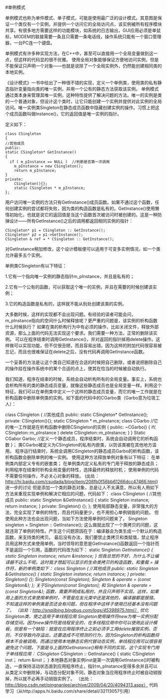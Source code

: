 #单例模式

单例模式也称为单件模式、单子模式，可能是使用最广泛的设计模式。其意图是保证一个类仅有一个实例，并提供一个访问它的全局访问点，该实例被所有程序模块共享。有很多地方需要这样的功能模块，如系统的日志输出，GUI应用必须是单鼠标，MODEM的联接需要一条且只需要一条电话线，操作系统只能有一个窗口管理器，一台PC连一个键盘。
 
单例模式有许多种实现方法，在C++中，甚至可以直接用一个全局变量做到这一点，但这样的代码显的很不优雅。 使用全局对象能够保证方便地访问实例，但是不能保证只声明一个对象——也就是说除了一个全局实例外，仍然能创建相同类的本地实例。

《设计模式》一书中给出了一种很不错的实现，定义一个单例类，使用类的私有静态指针变量指向类的唯一实例，并用一个公有的静态方法获取该实例。
单例模式通过类本身来管理其唯一实例，这种特性提供了解决问题的方法。唯一的实例是类的一个普通对象，但设计这个类时，让它只能创建一个实例并提供对此实例的全局访问。唯一实例类Singleton在静态成员函数中隐藏创建实例的操作。习惯上把这个成员函数叫做Instance()，它的返回值是唯一实例的指针。

定义如下：

	class CSingleton
	{
	//其他成员
	public:
	static CSingleton* GetInstance()
	{
      if ( m_pInstance == NULL )  //判断是否第一次调用
        m_pInstance = new CSingleton();
        return m_pInstance;
	}
	private:
		CSingleton(){};
		static CSingleton * m_pInstance;
	};
	
用户访问唯一实例的方法只有GetInstance()成员函数。如果不通过这个函数，任何创建实例的尝试都将失败，因为类的构造函数是私有的。GetInstance()使用懒惰初始化，也就是说它的返回值是当这个函数首次被访问时被创建的。这是一种防弹设计——所有GetInstance()之后的调用都返回相同实例的指针：

	CSingleton* p1 = CSingleton :: GetInstance();
	CSingleton* p2 = p1->GetInstance();
	CSingleton & ref = * CSingleton :: GetInstance();

对GetInstance稍加修改，这个设计模板便可以适用于可变多实例情况，如一个类允许最多五个实例。
 
单例类CSingleton有以下特征：

1.它有一个指向唯一实例的静态指针m_pInstance，并且是私有的；

2.它有一个公有的函数，可以获取这个唯一的实例，并且在需要的时候创建该实例；

3.它的构造函数是私有的，这样就不能从别处创建该类的实例。
 
大多数时候，这样的实现都不会出现问题。有经验的读者可能会问，m_pInstance指向的空间什么时候释放呢？更严重的问题是，该实例的析构函数什么时候执行？
如果在类的析构行为中有必须的操作，比如关闭文件，释放外部资源，那么上面的代码无法实现这个要求。我们需要一种方法，正常的删除该实例。
可以在程序结束时调用GetInstance()，并对返回的指针掉用delete操作。这样做可以实现功能，但不仅很丑陋，而且容易出错。因为这样的附加代码很容易被忘记，而且也很难保证在delete之后，没有代码再调用GetInstance函数。

一个妥善的方法是让这个类自己知道在合适的时候把自己删除，或者说把删除自己的操作挂在操作系统中的某个合适的点上，使其在恰当的时候被自动执行。

我们知道，程序在结束的时候，系统会自动析构所有的全局变量。事实上，系统也会析构所有的类的静态成员变量，就像这些静态成员也是全局变量一样。利用这个特征，我们可以在单例类中定义一个这样的静态成员变量，而它的唯一工作就是在析构函数中删除单例类的实例。如下面的代码中的CGarbo类（Garbo意为垃圾工人）：

class CSingleton
{
//其他成员
public:
static CSingleton* GetInstance();
private:
    CSingleton(){};
    static CSingleton * m_pInstance;
class CGarbo //它的唯一工作就是在析构函数中删除CSingleton的实例
{
        public:
            ~CGarbo()
            {
                if( CSingleton::m_pInstance )
                  delete CSingleton::m_pInstance;
}
         }
        Static CGabor Garbo; //定义一个静态成员，程序结束时，系统会自动调用它的析构函数
}；
类CGarbo被定义为CSingleton的私有内嵌类，以防该类被在其他地方滥用。
程序运行结束时，系统会调用CSingleton的静态成员Garbo的析构函数，该析构函数会删除单例的唯一实例。
使用这种方法释放单例对象有以下特征：
在单例类内部定义专有的嵌套类；
在单例类内定义私有的专门用于释放的静态成员；
利用程序在结束时析构全局变量的特性，选择最终的释放时机；
使用单例的代码不需要任何操作，不必关心对象的释放。
(出处：http://hi.baidu.com/csudada/blog/item/208fb0f56bb61266dcc47466.html)
进一步的讨论
但是添加一个类的静态对象，总是让人不太满意，所以有人用如下方法来重现实现单例和解决它相应的问题，代码如下：
class CSingleton
{
    //其他成员
    public:
        static Singleton &GetInstance()
{
    static Singleton instance;
    return instance;
}
        private:
            Singleton() {};
};
使用局部静态变量，非常强大的方法，完全实现了单例的特性，而且代码量更少，也不用担心单例销毁的问题。
但使用此种方法也会出现问题，当如下方法使用单例时问题来了，
Singleton singleton = Singleton :: GetInstance();
这么做就出现了一个类拷贝的问题，这就违背了单例的特性。产生这个问题原因在于：编译器会为类生成一个默认的构造函数，来支持类的拷贝。
最后没有办法，我们要禁止类拷贝和类赋值，禁止程序员用这种方式来使用单例，当时领导的意思是GetInstance()函数返回一个指针而不是返回一个引用，函数的代码改为如下：
static Singleton *GetInstance()
{
static  Singleton instance;
return  &instance;
}
但我总觉的不好，为什么不让编译器不这么干呢。这时我才想起可以显示的生命类拷贝的构造函数，和重载 = 操作符，新的单例类如下：
class Singleton
{
    //其他成员
    public:
        static Singleton &GetInstance()
{
    static Singleton instance;
    return instance;
}
        private:
            Singleton() {};
            Singleton(const Singleton);
            Singleton & operate = (const Singleton&);
};
关于Singleton(const Singleton); 和 Singleton & operate = (const Singleton&); 函数，需要声明成私用的，并且只声明不实现。这样，如果用上面的方式来使用单例时，不管是在友元类中还是其他的，编译器都是报错。
不知道这样的单例类是否还会有问题，但在程序中这样子使用已经基本没有问题了。
（出处：http://snailbing.blogbus.com/logs/45398975.html）
优化Singleton类，使之适用于单线程应用
Singleton使用操作符new为唯一实例分配存储空间。因为new操作符是线程安全的，在多线程应用中你可以使用此设计模板，但是有一个缺陷：就是在应用程序终止之前必须手工用delete摧毁实例。否则，不仅导致内存溢出，还要造成不可预测的行为，因为Singleton的析构函数将根本不会被调用。而通过使用本地静态实例代替动态实例，单线程应用可以很容易避免这个问题。下面是与上面的GetInstance()稍有不同的实现，这个实现专门用于单线程应用：
CSingleton* CSingleton :: GetInstance()
{
    static CSingleton inst；
    return &inst；
}
本地静态对象实例inst是第一次调用GetInstance()时被构造，一直保持活动状态直到应用程序终止，指针m_pInstance变得多余并且可以从类定义中删除掉，与动态分配对象不同，静态对象当应用程序终止时被自动销毁掉，所以就不必再手动销毁实例了。
（出处：http://blog.csdn.net/pingnanlee/archive/2009/04/20/4094313.aspx）
代码学习（从http://apps.hi.baidu.com/share/detail/32113057引用）
